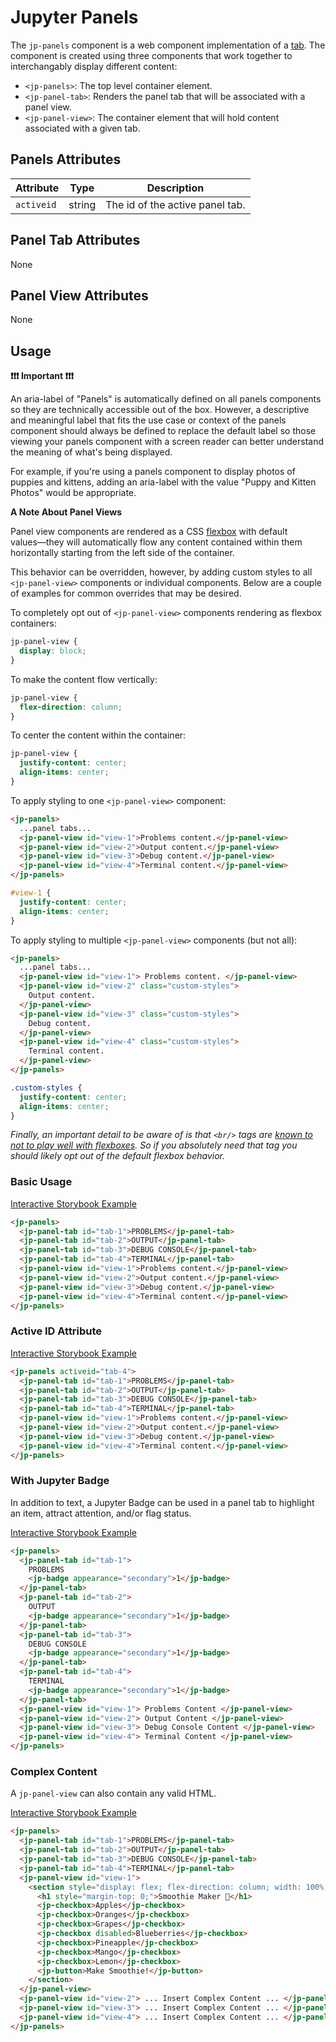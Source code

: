 # Jupyter Panels

The `jp-panels` component is a web component implementation of a [tab](https://developer.mozilla.org/en-US/docs/Web/Accessibility/ARIA/Roles/Tab_Role). The component is created using three components that work together to interchangably display different content:

- `<jp-panels>`: The top level container element.
- `<jp-panel-tab>`: Renders the panel tab that will be associated with a panel view.
- `<jp-panel-view>`: The container element that will hold content associated with a given tab.

## Panels Attributes

| Attribute  | Type   | Description                     |
| ---------- | ------ | ------------------------------- |
| `activeid` | string | The id of the active panel tab. |

## Panel Tab Attributes

None

## Panel View Attributes

None

## Usage

**❗️❗️❗️ Important ❗️❗️❗️**

An aria-label of "Panels" is automatically defined on all panels components so they are technically accessible out of the box. However, a descriptive and meaningful label that fits the use case or context of the panels component should always be defined to replace the default label so those viewing your panels component with a screen reader can better understand the meaning of what's being displayed.

For example, if you're using a panels component to display photos of puppies and kittens, adding an aria-label with the value "Puppy and Kitten Photos" would be appropriate.

**A Note About Panel Views**

Panel view components are rendered as a CSS [flexbox](https://css-tricks.com/snippets/css/a-guide-to-flexbox/) with default values––they will automatically flow any content contained within them horizontally starting from the left side of the container.

This behavior can be overridden, however, by adding custom styles to all `<jp-panel-view>` components or individual components. Below are a couple of examples for common overrides that may be desired.

To completely opt out of `<jp-panel-view>` components rendering as flexbox containers:

```css
jp-panel-view {
  display: block;
}
```

To make the content flow vertically:

```css
jp-panel-view {
  flex-direction: column;
}
```

To center the content within the container:

```css
jp-panel-view {
  justify-content: center;
  align-items: center;
}
```

To apply styling to one `<jp-panel-view>` component:

```html
<jp-panels>
  ...panel tabs...
  <jp-panel-view id="view-1">Problems content.</jp-panel-view>
  <jp-panel-view id="view-2">Output content.</jp-panel-view>
  <jp-panel-view id="view-3">Debug content.</jp-panel-view>
  <jp-panel-view id="view-4">Terminal content.</jp-panel-view>
</jp-panels>
```

```css
#view-1 {
  justify-content: center;
  align-items: center;
}
```

To apply styling to multiple `<jp-panel-view>` components (but not all):

```html
<jp-panels>
  ...panel tabs...
  <jp-panel-view id="view-1"> Problems content. </jp-panel-view>
  <jp-panel-view id="view-2" class="custom-styles">
    Output content.
  </jp-panel-view>
  <jp-panel-view id="view-3" class="custom-styles">
    Debug content.
  </jp-panel-view>
  <jp-panel-view id="view-4" class="custom-styles">
    Terminal content.
  </jp-panel-view>
</jp-panels>
```

```css
.custom-styles {
  justify-content: center;
  align-items: center;
}
```

_Finally, an important detail to be aware of is that `<br/>` tags are [known to not to play well with flexboxes](https://stackoverflow.com/questions/45087054/br-is-not-friendly-with-the-flexbox). So if you absolutely need that tag you should likely opt out of the default flexbox behavior._

### Basic Usage

[Interactive Storybook Example](https://jupyterlab-contrib.github.io/jupyter-ui-toolkit/?path=/story/library-panels--default)

```html
<jp-panels>
  <jp-panel-tab id="tab-1">PROBLEMS</jp-panel-tab>
  <jp-panel-tab id="tab-2">OUTPUT</jp-panel-tab>
  <jp-panel-tab id="tab-3">DEBUG CONSOLE</jp-panel-tab>
  <jp-panel-tab id="tab-4">TERMINAL</jp-panel-tab>
  <jp-panel-view id="view-1">Problems content.</jp-panel-view>
  <jp-panel-view id="view-2">Output content.</jp-panel-view>
  <jp-panel-view id="view-3">Debug content.</jp-panel-view>
  <jp-panel-view id="view-4">Terminal content.</jp-panel-view>
</jp-panels>
```

### Active ID Attribute

[Interactive Storybook Example](https://jupyterlab-contrib.github.io/jupyter-ui-toolkit/?path=/story/library-panels--with-active-tab)

```html
<jp-panels activeid="tab-4">
  <jp-panel-tab id="tab-1">PROBLEMS</jp-panel-tab>
  <jp-panel-tab id="tab-2">OUTPUT</jp-panel-tab>
  <jp-panel-tab id="tab-3">DEBUG CONSOLE</jp-panel-tab>
  <jp-panel-tab id="tab-4">TERMINAL</jp-panel-tab>
  <jp-panel-view id="view-1">Problems content.</jp-panel-view>
  <jp-panel-view id="view-2">Output content.</jp-panel-view>
  <jp-panel-view id="view-3">Debug content.</jp-panel-view>
  <jp-panel-view id="view-4">Terminal content.</jp-panel-view>
</jp-panels>
```

### With Jupyter Badge

In addition to text, a Jupyter Badge can be used in a panel tab to highlight an item, attract attention, and/or flag status.

[Interactive Storybook Example](https://jupyterlab-contrib.github.io/jupyter-ui-toolkit/?path=/story/library-panels--with-badge)

```html
<jp-panels>
  <jp-panel-tab id="tab-1">
    PROBLEMS
    <jp-badge appearance="secondary">1</jp-badge>
  </jp-panel-tab>
  <jp-panel-tab id="tab-2">
    OUTPUT
    <jp-badge appearance="secondary">1</jp-badge>
  </jp-panel-tab>
  <jp-panel-tab id="tab-3">
    DEBUG CONSOLE
    <jp-badge appearance="secondary">1</jp-badge>
  </jp-panel-tab>
  <jp-panel-tab id="tab-4">
    TERMINAL
    <jp-badge appearance="secondary">1</jp-badge>
  </jp-panel-tab>
  <jp-panel-view id="view-1"> Problems Content </jp-panel-view>
  <jp-panel-view id="view-2"> Output Content </jp-panel-view>
  <jp-panel-view id="view-3"> Debug Console Content </jp-panel-view>
  <jp-panel-view id="view-4"> Terminal Content </jp-panel-view>
</jp-panels>
```

### Complex Content

A `jp-panel-view` can also contain any valid HTML.

[Interactive Storybook Example](https://jupyterlab-contrib.github.io/jupyter-ui-toolkit/?path=/story/library-panels--with-complex-content)

```html
<jp-panels>
  <jp-panel-tab id="tab-1">PROBLEMS</jp-panel-tab>
  <jp-panel-tab id="tab-2">OUTPUT</jp-panel-tab>
  <jp-panel-tab id="tab-3">DEBUG CONSOLE</jp-panel-tab>
  <jp-panel-tab id="tab-4">TERMINAL</jp-panel-tab>
  <jp-panel-view id="view-1">
    <section style="display: flex; flex-direction: column; width: 100%;">
      <h1 style="margin-top: 0;">Smoothie Maker 🍓</h1>
      <jp-checkbox>Apples</jp-checkbox>
      <jp-checkbox>Oranges</jp-checkbox>
      <jp-checkbox>Grapes</jp-checkbox>
      <jp-checkbox disabled>Blueberries</jp-checkbox>
      <jp-checkbox>Pineapple</jp-checkbox>
      <jp-checkbox>Mango</jp-checkbox>
      <jp-checkbox>Lemon</jp-checkbox>
      <jp-button>Make Smoothie!</jp-button>
    </section>
  </jp-panel-view>
  <jp-panel-view id="view-2"> ... Insert Complex Content ... </jp-panel-view>
  <jp-panel-view id="view-3"> ... Insert Complex Content ... </jp-panel-view>
  <jp-panel-view id="view-4"> ... Insert Complex Content ... </jp-panel-view>
</jp-panels>
```
